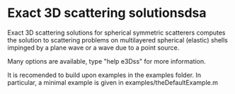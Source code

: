 # Exact 3D scattering solutionsdsa
Exact 3D scattering solutions for spherical symmetric scatterers computes the solution to scattering problems on multilayered spherical (elastic) shells impinged by a plane wave or a wave due to a point source.

Many options are available, type "help e3Dss" for more information.

It is recomended to build upon examples in the examples folder. In particular, a minimal example is given in examples/theDefaultExample.m



